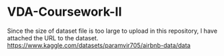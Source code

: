 # VDA-Coursework-II

Since the size of dataset file is too large to upload in this repository, I have attached the URL to the dataset.
https://www.kaggle.com/datasets/paramvir705/airbnb-data/data
